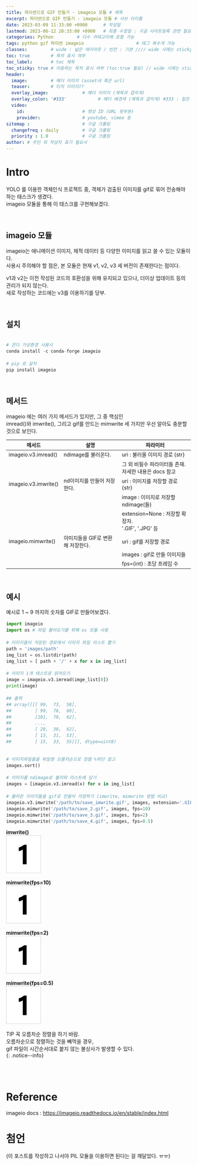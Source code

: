 ```yaml
---
title: 파이썬으로 GIF 만들기 - imageio 모듈 # 제목
excerpt: 파이썬으로 GIF 만들기 - imageio 모듈 # 서브 타이틀
date: 2023-03-09 11:33:00 +0900      # 작성일
lastmod: 2023-06-12 20:33:00 +0900   # 최종 수정일 : 구글 사이트등록 관련 필요
categories: Python         # 다수 카테고리에 포함 가능
tags: python gif 파이썬 imageio                    # 태그 복수개 가능
classes:         # wide : 넓은 레이아웃 / 빈칸 : 기본 //// wide 시에는 sticky toc 불가
toc: true        # 목차 표시 여부
toc_label:       # toc 제목
toc_sticky: true # 이동하는 목차 표시 여부 (toc:true 필요) // wide 시에는 sticky toc 불가
header: 
  image:         # 헤더 이미지 (asset내 혹은 url)
  teaser:        # 티저 이미지??
  overlay_image:             # 헤더 이미지 (제목과 겹치게)
  overlay_color: '#333'            # 헤더 배경색 (제목과 겹치게) #333 : 짙은 회색
  video:
    id:                      # 영상 ID (URL 뒷부분)
    provider:                # youtube, vimeo 등
sitemap :                    # 구글 크롤링
  changefreq : daily         # 구글 크롤링
  priority : 1.0             # 구글 크롤링
author: # 주인 외 작성자 표기 필요시
---
```

<!--postNo: 20230309_001-->


# Intro

YOLO 를 이용한 객체인식 프로젝트 중, 객체가 검출된 이미지를 gif로 묶어 전송해야 하는 태스크가 생겼다.  
imageio 모듈을 통해 이 태스크를 구현해보겠다.  

<br>

## imageio 모듈   

imageio는 애니메이션 이미지, 체적 데이터 등 다양한 이미지를 읽고 쓸 수 있는 모듈이다.  
사용시 주의해야 할 점은, 본 모듈은 현재 v1, v2, v3 세 버전이 존재한다는 점이다.  

v1과 v2는 이전 작성된 코드의 호환성을 위해 유지되고 있으나, 더이상 업데이트 등의 관리가 되지 않는다.  
새로 작성하는 코드에는 v3를 이용하기를 당부.   

<br>

## 설치

```python

# 콘다 가상환경 사용시
conda install -c conda-forge imageio

# pip 로 설치
pip install imageio
```

<br>

## 메서드

imageio 에는 여러 가지 메서드가 있지만, 그 중 핵심인  
imread()와 imwrite(), 그리고 gif를 만드는 mimwrite 세 가지만 우선 알아도 충분할 것으로 보인다.  

|메서드|설명|파라미터|
|---|---|---|
|imageio.v3.imread()|ndimage를 불러온다.|uri : 불러올 이미지 경로 {str}|
|||그 외 비필수 파라미터들 존재.<br>자세한 내용은 docs 참고|
|imageio.v3.imwrite()|nd이미지를 만들어 저장한다.|uri : 이미지를 저장할 경로 {str}|
|||image : 이미지로 저장할 ndimage(들)|
|||extension=None : 저장할 확장자.<br> '.GIF', '.JPG' 등|
|imageio.mimwrite()|이미지들을 GIF로 변환해 저장한다.|uri : gif를 저장할 경로|
|||images : gif로 만들 이미지들|
|||fps={int} : 초당 프레임 수|

<br>

## 예시

예시로 1 ~ 9 까지의 숫자를 GIF로 만들어보겠다.

```python
import imageio
import os # 파일 불러오기를 위해 os 모듈 사용

# 이미지들이 저장된 경로에서 이미지 파일 리스트 뽑기
path = 'images/path'
img_list = os.listdir(path)
img_list = [ path + '/' + x for x in img_list]

# 이미지 1개 테스트로 읽어오기
image = imageio.v3.imread(imge_list[0])
print(image)

## 출력
## array([[[ 99,  73,  58],
##         [ 99,  76,  60],
##         [101,  78,  62],
##         ...,
##         [ 20,  38,  62],
##         [ 13,  31,  53],
##         [ 15,  33,  55]]], dtype=uint8)

```

```python

# 이미지파일들을 파일명 오름차순으로 정렬 %하단 참고
images.sort()

# 이미지를 ndimage로 불러와 리스트에 담기
images = [imageio.v3.imread(x) for x in img_list]

# 불러온 이미지들을 gif로 만들어 저장하기 (imwrite, mimwrite 방법 비교)
imageio.v3.imwrite('/path/to/save_imwrite.gif', images, extension='.GIF')
imageio.mimwrite('/path/to/save_2.gif', images, fps=10)
imageio.mimwrite('/path/to/save_3.gif', images, fps=2)
imageio.mimwrite('/path/to/save_4.gif', images, fps=0.5)

```

**imwrite()**  
![](/assets/images/20230309_001_001.gif)

**mimwrite(fps=10)**  
![](/assets/images/20230309_001_002.gif)

**mimwrite(fps=2)**  
![](/assets/images/20230309_001_003.gif)

**mimwrite(fps=0.5)**  
![](/assets/images/20230309_001_004.gif)


TIP
꼭 오름차순 정렬을 하기 바람.  
오름차순으로 정렬하는 것을 빼먹을 경우,  
gif 파일이 시간순서대로 붙지 않는 불상사가 발생할 수 있다.  
{: .notice--info}


<br>
<br>

# Reference
imageio docs : https://imageio.readthedocs.io/en/stable/index.html  


# 첨언  
(이 포스트를 작성하고 나서야 PIL 모듈을 이용하면 된다는 걸 깨달았다. ㅠㅠ)  